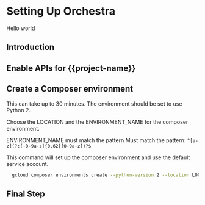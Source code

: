 # Setting Up Orchestra

Hello world 
## Introduction
<walkthrough-project-billing-setup>
</walkthrough-project-billing-setup>

## Enable APIs for {{project-name}}
<walkthrough-enable-apis apis="storage-component.googleapis.com,bigquery-json.googleapis.com,composer.googleapis.com,dataproc.googleapis.com">
</walkthrough-enable-apis>

<walkthrough-author name="Peter Lafferty">
</walkthrough-author>
<walkthrough-duration duration="120">
</walkthrough-duration>

## Create a Composer environment
This can take up to 30 minutes. The environment should be set to use Python 2.

Choose the LOCATION and the ENVIRONMENT_NAME for the composer environment. 

ENVIRONMENT_NAME must match the pattern Must match the pattern: ``^[a-z](?:[-0-9a-z]{0,62}[0-9a-z])?$``

This command will set up the composer environment and use the default service account.

``` bash
  gcloud composer environments create --python-version 2 --location LOCATION ENVIRONMENT_NAME
```

## Final Step
